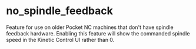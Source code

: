 no_spindle_feedback
===================

Feature for use on older Pocket NC machines that don't have spindle feedback hardware. Enabling
this feature will show the commanded spindle speed in the Kinetic Control UI rather than 0.
